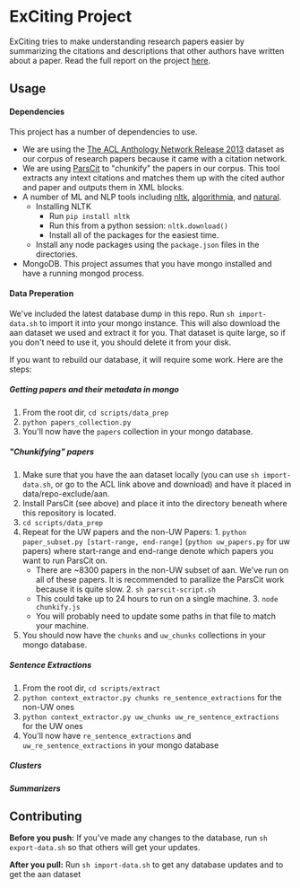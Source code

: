 # ExCiting Project
ExCiting tries to make understanding research papers easier by summarizing the citations and descriptions that other authors have written about a paper. 
Read the full report on the project [here](https://www.dropbox.com/s/ry8of5i79xu8kbt/writeup.docx?dl=0).

## Usage
#### Dependencies
This project has a number of dependencies to use. 
  - We are using the [The ACL Anthology Network Release 2013](http://clair.eecs.umich.edu/aan/) dataset as our corpus of research papers because it came with a citation network.
  - We are using [ParsCit](http://aye.comp.nus.edu.sg/parsCit/) to "chunkify" the papers in our corpus. This tool extracts any intext citations and matches them up with the cited author and paper and outputs them in XML blocks.
  - A number of ML and NLP tools including [nltk](http://www.nltk.org/), [algorithmia](http://algorithmia.com), and [natural](https://github.com/NaturalNode/natural).
    - Installing NLTK
      - Run `pip install nltk`
      - Run this from a python session: `nltk.download()`
      - Install all of the packages for the easiest time.
    - Install any node packages using the `package.json` files in the directories.
  - MongoDB. This project assumes that you have mongo installed and have a running mongod process.

#### Data Preperation
We've included the latest database dump in this repo. Run `sh import-data.sh` to import it into your mongo instance. This will also download the aan dataset we used and extract it for you. That dataset is quite large, so if you don't need to use it, you should delete it from your disk.

If you want to rebuild our database, it will require some work. Here are the steps:

##### Getting papers and their metadata in mongo
  1. From the root dir, `cd scripts/data_prep`
  2. `python papers_collection.py` 
  3. You'll now have the `papers` collection in your mongo database.
  

##### "Chunkifying" papers
  1. Make sure that you have the aan dataset locally (you can use `sh import-data.sh`, or go to the ACL link above and download) and have it placed in data/repo-exclude/aan.
  2. Install ParsCit (see above) and place it into the directory beneath where this repository is located.
  3. `cd scripts/data_prep`
  4. Repeat for the UW papers and the non-UW Papers:
    1. `python paper_subset.py [start-range, end-range]` (`python uw_papers.py` for uw papers) where start-range and end-range denote which papers you want to run ParsCit on.
      - There are ~8300 papers in the non-UW subset of aan. We've run on all of these papers. It is recommended to parallize the ParsCit work because it is quite slow.
    2. `sh parscit-script.sh`
      - This could take up to 24 hours to run on a single machine.
    3. `node chunkify.js`
      - You will probably need to update some paths in that file to match your machine.
  7. You should now have the `chunks` and `uw_chunks` collections in your mongo database.


##### Sentence Extractions
  1. From the root dir, `cd scripts/extract`
  2. `python context_extractor.py chunks re_sentence_extractions` for the non-UW ones
  3. `python context_extractor.py uw_chunks uw_re_sentence_extractions` for the UW ones
  4. You'll now have `re_sentence_extractions` and `uw_re_sentence_extractions` in your mongo database

##### Clusters
##### Summarizers



## Contributing
**Before you push:**
If you've made any changes to the database, run `sh export-data.sh` so that others will get your updates. 

**After you pull:**
Run `sh import-data.sh` to get any database updates and to get the aan dataset

